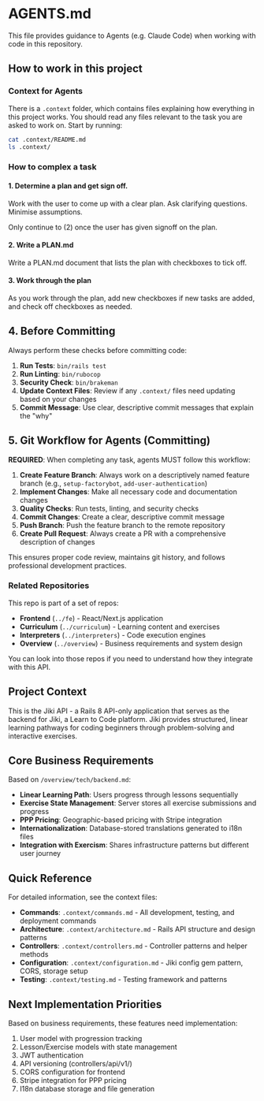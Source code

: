 # AGENTS.md

This file provides guidance to Agents (e.g. Claude Code) when working with code in this repository.

## How to work in this project

### Context for Agents

There is a `.context` folder, which contains files explaining how everything in this project works.
You should read any files relevant to the task you are asked to work on.
Start by running:

```bash
cat .context/README.md
ls .context/
```

### How to complex a task

#### 1. Determine a plan and get sign off.

Work with the user to come up with a clear plan. Ask clarifying questions. Minimise assumptions. 

Only continue to (2) once the user has given signoff on the plan.

#### 2. Write a PLAN.md 

Write a PLAN.md document that lists the plan with checkboxes to tick off. 

#### 3. Work through the plan

As you work through the plan, add new checkboxes if new tasks are added, and check off checkboxes as needed.

## 4. Before Committing

Always perform these checks before committing code:

1. **Run Tests**: `bin/rails test`
2. **Run Linting**: `bin/rubocop`
3. **Security Check**: `bin/brakeman`
4. **Update Context Files**: Review if any `.context/` files need updating based on your changes
5. **Commit Message**: Use clear, descriptive commit messages that explain the "why"

## 5. Git Workflow for Agents (Committing)

**REQUIRED**: When completing any task, agents MUST follow this workflow:

1. **Create Feature Branch**: Always work on a descriptively named feature branch (e.g., `setup-factorybot`, `add-user-authentication`)
2. **Implement Changes**: Make all necessary code and documentation changes
3. **Quality Checks**: Run tests, linting, and security checks
4. **Commit Changes**: Create a clear, descriptive commit message
5. **Push Branch**: Push the feature branch to the remote repository
6. **Create Pull Request**: Always create a PR with a comprehensive description of changes

This ensures proper code review, maintains git history, and follows professional development practices.

### Related Repositories

This repo is part of a set of repos:
- **Frontend** (`../fe`) - React/Next.js application
- **Curriculum** (`../curriculum`) - Learning content and exercises
- **Interpreters** (`../interpreters`) - Code execution engines
- **Overview** (`../overview`) - Business requirements and system design

You can look into those repos if you need to understand how they integrate with this API.

## Project Context

This is the Jiki API - a Rails 8 API-only application that serves as the backend for Jiki, a Learn to Code platform. Jiki provides structured, linear learning pathways for coding beginners through problem-solving and interactive exercises.

## Core Business Requirements

Based on `/overview/tech/backend.md`:
- **Linear Learning Path**: Users progress through lessons sequentially
- **Exercise State Management**: Server stores all exercise submissions and progress
- **PPP Pricing**: Geographic-based pricing with Stripe integration
- **Internationalization**: Database-stored translations generated to i18n files
- **Integration with Exercism**: Shares infrastructure patterns but different user journey

## Quick Reference

For detailed information, see the context files:
- **Commands**: `.context/commands.md` - All development, testing, and deployment commands
- **Architecture**: `.context/architecture.md` - Rails API structure and design patterns
- **Controllers**: `.context/controllers.md` - Controller patterns and helper methods
- **Configuration**: `.context/configuration.md` - Jiki config gem pattern, CORS, storage setup
- **Testing**: `.context/testing.md` - Testing framework and patterns

## Next Implementation Priorities

Based on business requirements, these features need implementation:
1. User model with progression tracking
2. Lesson/Exercise models with state management
3. JWT authentication
4. API versioning (controllers/api/v1/)
5. CORS configuration for frontend
6. Stripe integration for PPP pricing
7. I18n database storage and file generation